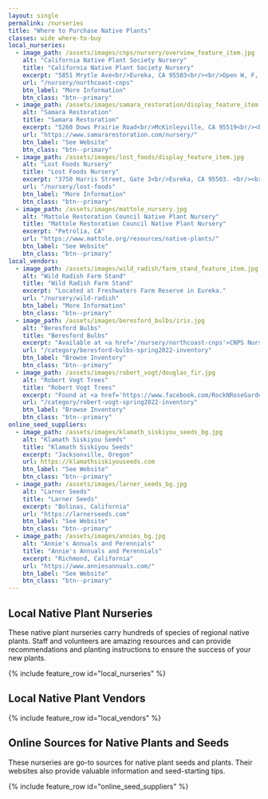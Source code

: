 ```yaml
---
layout: single 
permalink: /nurseries
title: "Where to Purchase Native Plants"
classes: wide where-to-buy
local_nurseries:
  - image_path: /assets/images/cnps/nursery/overview_feature_item.jpg
    alt: "California Native Plant Society Nursery"
    title: "California Native Plant Society Nursery"
    excerpt: "5851 Mrytle Ave<br/>Eureka, CA 95503<br/><br/>Open W, F, Sun mornings."
    url: "/nursery/northcoast-cnps"
    btn_label: "More Information"
    btn_class: "btn--primary"
  - image_path: /assets/images/samara_restoration/display_feature_item.jpeg 
    alt: "Samara Restoration" 
    title: "Samara Restoration"
    excerpt: "5260 Dows Prairie Road<br/>McKinleyville, CA 95519<br/><br/>Open M-F by appointment."
    url: "https://www.samararestoration.com/nursery/" 
    btn_label: "See Website"
    btn_class: "btn--primary"
  - image_path: /assets/images/lost_foods/display_feature_item.jpg 
    alt: "Lost Foods Nursery" 
    title: "Lost Foods Nursery"
    excerpt: "3750 Harris Street, Gate 3<br/>Eureka, CA 95503. <br/><br/>Open Tu, Th, Sat afternoons." 
    url: "/nursery/lost-foods" 
    btn_label: "More Information"
    btn_class: "btn--primary"
  - image_path: /assets/images/mattole_nursery.jpg 
    alt: "Mattole Restoration Council Native Plant Nursery" 
    title: "Mattole Restoration Council Native Plant Nursery"
    excerpt: "Petrolia, CA"
    url: "https://www.mattole.org/resources/native-plants/" 
    btn_label: "See Website"
    btn_class: "btn--primary"
local_vendors:
  - image_path: /assets/images/wild_radish/farm_stand_feature_item.jpg 
    alt: "Wild Radish Farm Stand" 
    title: "Wild Radish Farm Stand"
    excerpt: "Located at Freshwaters Farm Reserve in Eureka."
    url: "/nursery/wild-radish" 
    btn_label: "More Information"
    btn_class: "btn--primary"
  - image_path: /assets/images/beresford_bulbs/iris.jpg 
    alt: "Beresford Bulbs" 
    title: "Beresford Bulbs"
    excerpt: "Available at <a href='/nursery/northcoast-cnps'>CNPS Nursery</a> seasonal sales. <a href='mailto:northcoastcnps@gmail.com?subject=Beresford Bulbs Inquiry'>Email</a> for more information."
    url: "/category/beresford-bulbs-spring2022-inventory" 
    btn_label: "Browse Inventory"
    btn_class: "btn--primary"
  - image_path: /assets/images/robert_vogt/douglas_fir.jpg 
    alt: "Robert Vogt Trees" 
    title: "Robert Vogt Trees"
    excerpt: "Found at <a href='https://www.facebook.com/RockNRoseGarden/'>Rock n Rose</a> at the Arcata Farmer's Market"
    url: "/category/robert-vogt-spring2022-inventory" 
    btn_label: "Browse Inventory"
    btn_class: "btn--primary"
online_seed_suppliers:
  - image_path: /assets/images/klamath_siskiyou_seeds_bg.jpg 
    alt: "Klamath Siskiyou Seeds" 
    title: "Klamath Siskiyou Seeds"
    excerpt: "Jacksonville, Oregon"
    url: https://klamathsiskiyouseeds.com
    btn_label: "See Website"
    btn_class: "btn--primary"
  - image_path: /assets/images/larner_seeds_bg.jpg 
    alt: "Larner Seeds" 
    title: "Larner Seeds"
    excerpt: "Bolinas, California"
    url: "https://larnerseeds.com" 
    btn_label: "See Website"
    btn_class: "btn--primary"
  - image_path: /assets/images/annies_bg.jpg 
    alt: "Annie's Annuals and Perennials" 
    title: "Annie's Annuals and Perennials"
    excerpt: "Richmond, California"
    url: "https://www.anniesannuals.com/" 
    btn_label: "See Website"
    btn_class: "btn--primary"
---
```

<h2> Local Native Plant Nurseries</h2>
<p>
These native plant nurseries carry hundreds of species of regional native plants. Staff and volunteers are amazing resources and can provide recommendations and planting instructions to ensure the success of your new plants.
</p>
{% include feature_row id="local_nurseries" %}

<h2><a id="local_vendors">Local Native Plant Vendors</a></h2>

<p>
</p>
{% include feature_row id="local_vendors" %}

<h2>Online Sources for Native Plants and Seeds</h2>
<p>
These nurseries are go-to sources for native plant seeds and plants. Their websites also provide valuable information and seed-starting tips.
</p>
{% include feature_row id="online_seed_suppliers" %}

<!--
<h2>Other Sources, Outside of Humboldt County</h2>
<div>
    <div>
        CalFlora Fulton, CA
    </div>
</div>
-->
